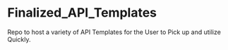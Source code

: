 # Finalized_API_Templates
Repo to host a variety of API Templates for the User to Pick up and utilize Quickly.
